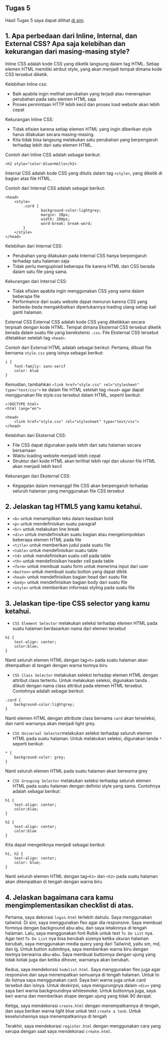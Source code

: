 ## Tugas 5
Hasil Tugas 5 saya dapat dilihat [di sini](https://jonathan-tugas2.herokuapp.com/todolist/).


## 1. Apa perbedaan dari Inline, Internal, dan External CSS? Apa saja kelebihan dan kekurangan dari masing-masing style?

Inline CSS adalah kode CSS yang diketik langsung dalam tag HTML. Setiap elemen HTML memiliki atribut style, yang akan
menjadi tempat dimana kode CSS tersebut diketik.

Kelebihan Inline css:
- Baik apabila ingin melihat perubahan yang terjadi atau menerapkan perubahan pada satu elemen HTML saja
- Proses permintaan HTTP lebih kecil dan proses load website akan lebih cepat

Kekurangan Inline CSS:
- Tidak efisien karena setiap elemen HTML yang ingin diberikan style harus dilakukan secara masing-masing.
- Kita tidak bisa langsung melakukan satu perubahan yang berpengaruh terhadap lebih dari satu elemen HTML.

Contoh dari Inline CSS adalah sebagai berikut:

```
<h2 style="color:blue>Hello</h2>
```

Internal CSS adalah kode CSS yang ditulis dalam tag `<style>`, yang diketik di bagian atas file HTML.

Contoh dari Internal CSS adalah sebagai berikut:

```
<head>
    <style>
        .card {
                background-color:lightgrey;
                margin: 20px;
                width: 200px;
                word-break: break-word;
        }
    </style>
</head>
```

Kelebihan dari Internal CSS:
- Perubahan yang dilakukan pada Internal CSS hanya berpengaruh terhadap satu halaman saja
- Tidak perlu mengupload beberapa file karena HTML dan CSS berada dalam satu file yang sama.

Kekurangan dari Internal CSS:
- Tidak efisien apabila ingin menggunakan CSS yang sama dalam beberapa file
- Performance dari suatu website dapat menurun karena CSS yang berbeda-beda mengakibatkan diperlukannya
loading ulang setiap kali ganti halaman.


External CSS
External CSS adalah kode CSS yang diketikkan secara terpisah dengan kode HTML. Tempat dimana Eksternal CSS tersebut diketik berada dalam suatu file yang berekstensi `.css`. File Eksternal CSS tersebut diletakkan setelah tag `<head>`.

Contoh dari External HTML adalah sebagai berikut:
Pertama, dibuat file bernama `style.css` yang isinya sebagai berikut:

```
i {
    font-family: sans-serif
    color: blue
}
```

Kemudian, tambahkan `<link href="style.css" rel="stylesheet" type="text/css">` ke dalam file HTML 
setelah tag `<head>` agar dapat menggunakan file style.css tersebut dalam HTML, seperti berikut:

```
<!DOCTYPE html>
<html lang="en">

<head>
    <link href="style.css" rel="stylesheet" type="text/css">
</head>
```

Kelebihan dari Eksternal CSS:
- File CSS dapat digunakan pada lebih dari satu halaman secara bersamaan
- Waktu loading website menjadi lebih cepat
- Struktur dari kode HTML akan terlihat lebih rapi dan ukuran file HTML akan menjadi lebih kecil

Kekurangan dari Eksternal CSS:
- Kegagalan dalam memanggil file CSS akan berpengaruh terhadap seluruh halaman yang menggunakan file CSS tersebut

 
## 2. Jelaskan tag HTML5 yang kamu ketahui.
- `<b>` untuk menampilkan teks dalam keadaan bold
- `<p>` untuk mendefinisikan suatu paragraf
- `<br>` untuk melakukan line break
- `<div>` untuk mendefinisikan suatu bagian atau mengelompokkan beberapa elemen HTML pada file
- `<title>` untuk memberikan judul pada suatu file
- `<table>` untuk mendefinisikan suatu table
- `<td>` untuk mendefinisikan suatu cell pada table
- `<th>` untuk mendefinisikan header cell pada table
- `<form>` untuk membuat suatu form untuk menerima input dari user
- `<button>` untuk membuat suatu button yang dapat diklik
- `<head>` untuk mendefinisikan bagian head dari suatu file
- `<body>` untuk mendefinisikan bagian body dari suatu file
- `<style>` untuk memberikan informasi styling pada suatu file

 
## 3. Jelaskan tipe-tipe CSS selector yang kamu ketahui.
- `CSS Element Selector` melakukan seleksi terhadap elemen HTML pada suatu halaman berdasarkan nama dari elemen tersebut
```
h1 {
    text-align: center;
    color:blue;
}
```

Nanti seluruh elemen HTML dengan tag`<h>` pada suatu halaman akan ditempatkan di tengah dengan warna textnya biru

- `CSS Class Selector` melakukan seleksi terhadap elemen HTML dengan attribut class tertentu. Untuk melakukan seleksi, digunakan tanda `.` diikuti dengan nama class attribut pada elemen HTML tersebut. Contohnya adalah sebagai berikut:

```
.card {
    background-color:lightgrey;
}
```

Nanti elemen HTML dengan attribute class bernama `card` akan terseleksi, dan nanti warnanya akan menjadi light grey.

- `CSS Universal Selector`melakukan seleksi terhadap seluruh elemen HTML pada suatu halaman. Untuk melakukan seleksi, digunakan tanda `*` seperti berikut:

```
* {
    background-color: grey;
}
```
Nanti seluruh elemen HTML pada suatu halaman akan berwarna grey

- `CSS Grouping Selector` melakukan seleksi terhadap seluruh elemen HTML pada suatu halaman dengan definisi style yang sama.
Contohnya adalah sebagai berikut:

```
h1 {
    text-align: center;
    color:blue;
}

h2 {
    text-align: center;
    color:blue
}
```

Kita dapat mengetiknya menjadi sebagai berikut:
```
h1, h2 {
    text-align: center;
    color: blue;
}
```
Nanti seluruh elemen HTML dengan tag`<h1>` dan `<h2>` pada suatu halaman akan ditempatkan di tengah dengan warna biru


## 4. Jelaskan bagaimana cara kamu mengimplementasikan checklist di atas.
Pertama, saya dekorasi `login.html` terlebih dahulu. Saya menggunakan tailwind. Di sini, saya menggunakan flex agar dia responsive. Saya membuat formnya dengan background abu-abu, dan saya letakinnya di tengah halaman. Lalu, saya menggunakan font Rubik untuk text `To Do List` nya. Agar text `To Do List` nya bisa berubah sizenya ketika ukuran halaman berubah, saya menggunakan media query yang dari Tailwind, yaitu sm, md, dan lg. Untuk button submitnya, saya memberikan warna biru dengan textnya berwarna abu-abu. Saya membuat buttonnya dengan ujung yang tidak kotak juga dan ketika dihover, warnanya akan berubah.

Kedua, saya mendekorasi `todolist.html`. Saya menggunakan flex juga agar responsive dan saya menempatkan semuanya di tengah halaman. Untuk to do listnya saya menggunakan card. Saya beri warna juga untuk card tersebut dan isinya. Untuk deskirpsi, saya mengurungnya dalam `<div>` yang saya beri warna backgroundnya whitesmoke. Untuk buttonnya juga, saya beri warna dan memberikan shape dengan ujung yang tidak 90 derajat.


Ketiga, saya mendekorasi `create.html` dengan menempatkannya di tengah, dan saya berikan warna light blue untuk text `create a task`. Untuk keseluruhannya saya menempatkannya di tengah


Terakhir, saya mendekorasi `register.html` dengan menggunakan cara yang serupa dengan saat saya mendekorasi `create.html`.
